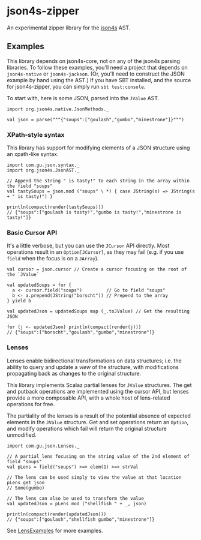 json4s-zipper
=============

An experimental zipper library for the [json4s][1] AST.

## Examples

This library depends on json4s-core, not on any of the json4s parsing libraries. To follow these examples, you'll need
a project that depends on `json4s-native` or `json4s-jackson`. (Or, you'll need to construct the JSON example by hand
using the AST.) If you have SBT installed, and the source for json4s-zipper, you can simply run `sbt test:console`.

To start with, here is some JSON, parsed into the `JValue` AST.

    import org.json4s.native.JsonMethods._
    
    val json = parse("""{"soups":["goulash","gumbo","minestrone"]}""")


### XPath-style syntax

This library has support for modifying elements of a JSON structure using an xpath-like syntax.

    import com.gu.json.syntax._
    import org.json4s.JsonAST._

    // Append the string " is tasty!" to each string in the array within the field "soups"
    val tastySoups = json.mod ("soups" \ *) { case JString(s) => JString(s + " is tasty!") }
    
    println(compact(render(tastySoups)))
    // {"soups":["goulash is tasty!","gumbo is tasty!","minestrone is tasty!"]}

### Basic Cursor API

It's a little verbose, but you can use the `JCursor` API directly. Most operations result in an `Option[JCursor]`, as
they may fail (e.g. if you use `field` when the focus is on a `JArray`).

    val cursor = json.cursor // Create a cursor focusing on the root of the `JValue`

    val updatedSoups = for {
      a <- cursor.field("soups")         // Go to field "soups"
      b <- a.prepend(JString("borscht")) // Prepend to the array
    } yield b

    val updatedJson = updatedSoups map (_.toJValue) // Get the resulting JSON

    for (j <- updatedJson) println(compact(render(j)))
    // {"soups":["borscht","goulash","gumbo","minestrone"]}

### Lenses

Lenses enable bidirectional transformations on data structures; i.e. the ability to query and update a *view* of the
structure, with modifications propagating back as changes to the original structure.

This library implements Scalaz partial lenses for `JValue` structures. The get and putback operations are implemented
using the cursor API, but lenses provide a more composable API, with a whole host of lens-related operations for free.

The partiality of the lenses is a result of the potential absence of expected elements in the `JValue` structure. Get
and set operations return an `Option`, and modify operations which fail will return the original structure unmodified.

    import com.gu.json.Lenses._

    // A partial lens focusing on the string value of the 2nd element of field "soups"
    val pLens = field("soups") >=> elem(1) >=> strVal

    // The lens can be used simply to view the value at that location
    pLens get json
    // Some(gumbo)

    // The lens can also be used to transform the value
    val updatedJson = pLens mod ("shellfish " + _, json)

    println(compact(render(updatedJson)))
    // {"soups":["goulash","shellfish gumbo","minestrone"]}

See [LensExamples][2] for more examples.

[1]: http://json4s.org/
[2]: https://github.com/bmjames/json4s-zipper/blob/master/src/test/scala/com/gu/json/LensExamples.scala
